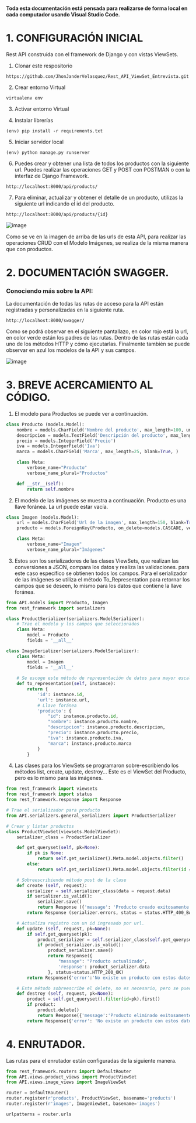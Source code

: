 #### Toda esta documentación está pensada para realizarse de forma local en cada computador usando Visual Studio Code.

# 1. CONFIGURACIÓN INICIAL
Rest API construída con el framework de Django y con vistas ViewSets. 

1. Clonar este respositorio
```
https://github.com/JhonJanderVelasquez/Rest_API_ViewSet_Entrevista.git
```

2. Crear entorno Virtual 
```
virtualenv env
```

3. Activar entorno Virtual

4. Instalar librerías
```
(env) pip install -r requirements.txt 
```

5. Iniciar servidor local
```
(env) python manage.py runserver 
```

6. Puedes crear y obtener una lista de todos los productos con la siguiente url. 
Puedes realizar las operaciones GET y POST con POSTMAN o con la interfaz de Django Framework.
```
http://localhost:8000/api/products/
```

7. Para eliminar, actualizar y obtener el detalle de un producto, utilizas la siguiente url indicando el id del producto.
```
http://localhost:8000/api/products/{id}
```

![image](https://user-images.githubusercontent.com/110197737/182057534-f15a7fbd-7d21-436a-9eb6-60b7c636f4f7.png)

Como se ve en la imagen de arriba de las urls de esta API, para realizar las operaciones CRUD con el Modelo Imágenes, se realiza de la misma manera que con productos.


# 2. DOCUMENTACIÓN SWAGGER.
### Conociendo más sobre la API:

La documentación de todas las rutas de acceso para la API están registradas y personalizadas en la siguiente ruta.
```
http://localhost:8000/swagger/
```

Como se podrá observar en el siguiente pantallazo, en color rojo está la url, en color verde están los padres de las rutas. 
Dentro de las rutas están cada uno de los métodos HTTP y cómo ejecutarlas. 
Finalmente también se puede observar en azul los modelos de la API y sus campos.

![image](https://user-images.githubusercontent.com/110197737/182061840-f1e5969f-8790-48a8-9c6f-031d28606db9.png)



# 3. BREVE ACERCAMIENTO AL CÓDIGO.

1. El modelo para Productos se puede ver a continuación.

```python
class Producto (models.Model):
    nombre = models.CharField('Nombre del producto', max_length=100, unique=True)
    descripcion = models.TextField('Descripción del producto', max_length=150)
    precio = models.IntegerField('Precio')
    iva = models.IntegerField('Iva')                 
    marca = models.CharField('Marca', max_length=25, blank=True, ) 

    class Meta:
        verbose_name="Producto"
        verbose_name_plural="Productos"

    def __str__(self):
        return self.nombre
```

2. El modelo de las imágenes se muestra a continuación. Producto es una llave foránea. La url puede estar vacía.

```python
class Imagen (models.Model):
    url = models.CharField('Url de la imagen', max_length=150, blank=True, null=True)
    producto = models.ForeignKey(Producto, on_delete=models.CASCADE, verbose_name='Producto')

    class Meta:
        verbose_name="Imagen"
        verbose_name_plural="Imágenes"
```

3. Estos son los serializadores de las clases ViewSets, que realizan las conversiones a JSON, compara los datos y realiza las validaciones.
para este caso específico se obtienen todos los campos. Para el serializador de las imágenes se utiliza el método To_Representation para retornar
los campos que se deseen, lo mismo para los datos que contiene la llave foránea.

```python
from API.models import Producto, Imagen
from rest_framework import serializers

class ProductSerializer(serializers.ModelSerializer):
    # Trae el modelo y los campos que seleccionados
    class Meta:
        model = Producto
        fields = '__all__'

class ImageSerializer(serializers.ModelSerializer):
    class Meta:
        model = Imagen
        fields = '__all__'
    
    # Se escoge este método de representación de datos para mayor escalabilidad y control del proyecto.
    def to_representation(self, instance):
        return {
            'id': instance.id,
            'url': instance.url,
            # Llave foránea
            'producto': {   
                "id": instance.producto.id,
                "nombre": instance.producto.nombre,
                "descripcion": instance.producto.descripcion,
                "precio": instance.producto.precio,
                "iva": instance.producto.iva,
                "marca": instance.producto.marca
            }
        }
```

4. Las clases para los ViewSets se programaron sobre-escribiendo los métodos list, create, update, destroy... Este es el ViewSet del Producto, 
pero es lo mismo para las imágenes.
```python
from rest_framework import viewsets
from rest_framework import status
from rest_framework.response import Response

# Trae el serializador para producto
from API.serializers.general_serializers import ProductSerializer

# Crear y listar productos
class ProductViewSet(viewsets.ModelViewSet):
    serializer_class = ProductSerializer

    def get_queryset(self, pk=None):
        if pk is None:
            return self.get_serializer().Meta.model.objects.filter()
        else:
            return self.get_serializer().Meta.model.objects.filter(id = pk).first()

    # Sobreescribiendo método post de la clase
    def create (self, request): 
        serializer = self.serializer_class(data = request.data)
        if serializer.is_valid():
            serializer.save()
            return Response ({'message': 'Producto creado exitosamente'}, status= status.HTTP_201_CREATED)
        return Response (serializer.errors, status = status.HTTP_400_BAD_REQUEST)

    # Actualiza registro con un id ingresado por url.
    def update (self, request, pk=None):
        if self.get_queryset(pk):
            product_serializer = self.serializer_class(self.get_queryset(pk), data=request.data)
            if product_serializer.is_valid():
                product_serializer.save()
                return Response({
                    "message": "Producto actualizado", 
                    'response': product_serializer.data
                }, status=status.HTTP_200_OK)
        return Response({'error':'No existe un producto con estos datos!'}, status=status.HTTP_400_BAD_REQUEST)

    # Este método sobreescribe el delete, no es necesario, pero se puede tener un mayor control. 
    def destroy (self, request, pk=None):
        product = self.get_queryset().filter(id=pk).first()
        if product:
            product.delete()
            return Response({'message':'Producto eliminado exitosamente'}, status=status.HTTP_200_OK)
        return Response({'error': 'No existe un producto con estos datos...'}, status=status.HTTP_400_BAD_REQUEST)
```

# 4. ENRUTADOR.

Las rutas para el enrutador están configuradas de la siguiente manera.

```python
from rest_framework.routers import DefaultRouter
from API.views.product_views import ProductViewSet
from API.views.image_views import ImageViewSet

router = DefaultRouter()
router.register(r'products', ProductViewSet, basename='products')
router.register(r'images', ImageViewSet, basename='images')

urlpatterns = router.urls
```
